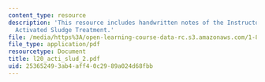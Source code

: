 ```yaml
---
content_type: resource
description: 'This resource includes handwritten notes of the Instructor on the topic:
  Activated Sludge Treatment.'
file: /media/https%3A/open-learning-course-data-rc.s3.amazonaws.com/1-85-water-and-wastewater-treatment-engineering-spring-2006/253652493ab4aff40c2989a024d68fbb_l20_acti_slud_2.pdf
file_type: application/pdf
resourcetype: Document
title: l20_acti_slud_2.pdf
uid: 25365249-3ab4-aff4-0c29-89a024d68fbb
---
```

